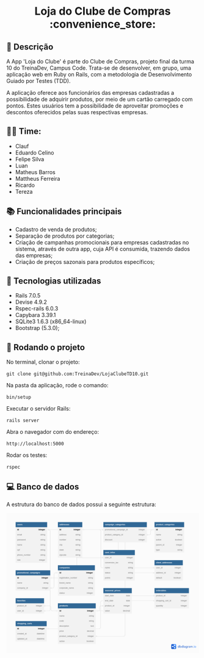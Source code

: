 <h1 align="center"> Loja do Clube de Compras :convenience_store:</h1>

## :memo: Descrição
A App 'Loja do Clube' é parte do Clube de Compras, projeto final da turma 10 do TreinaDev, Campus Code. Trata-se de desenvolver, em grupo, uma aplicação web em Ruby on Rails, com a metodologia de Desenvolvimento Guiado por Testes (TDD).

A aplicação oferece aos funcionários das empresas cadastradas a possibilidade de adquirir produtos, por meio de um cartão carregado com pontos. Estes usuários tem a possibilidade de aproveitar promoções e descontos oferecidos pelas suas respectivas empresas.

## :technologist: Time:

  - Clauf
  - Eduardo Celino
  - Felipe Silva
  - Luan
  - Matheus Barros
  - Mattheus Ferreira
  - Ricardo
  - Tereza

## :books: Funcionalidades principais

  - Cadastro de venda de produtos;
  - Separação de produtos por categorias;
  - Criação de campanhas promocionais para empresas cadastradas no sistema, através de outra app,
    cuja API é consumida, trazendo dados das empresas;
  - Criação de preços sazonais para produtos específicos;

## :wrench: Tecnologias utilizadas
* Rails 7.0.5
* Devise 4.9.2
* Rspec-rails 6.0.3
* Capybara 3.39.1
* SQLite3 1.6.3 (x86_64-linux)
* Bootstrap (5.3.0);

## :rocket: Rodando o projeto
No terminal, clonar o projeto:
```
git clone git@github.com:TreinaDev/LojaClubeTD10.git
```

Na pasta da aplicação, rode o comando:
```
bin/setup
```

Executar o servidor Rails:
```
rails server
```

Abra o navegador com do endereço:
```
http://localhost:5000
```

Rodar os testes:
```
rspec
```

## :computer: Banco de dados

A estrutura do banco de dados possui a seguinte estrutura:

![db](app/assets/images/Diagramas_Loja_do_clube.png)